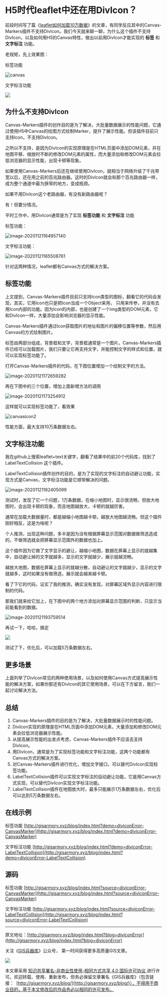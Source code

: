# H5时代leaflet中还在用DivIcon？

前段时间写了篇《[leaflet如何加载10万数据](http://gisarmory.xyz/blog/index.html?blog=leaflet100ThousandData)》的文章，有同学反应其中的Canvas-Markers插件不支持DivIcon。我们今天就来聊一聊，为什么这个插件不支持DivIcon，以及如何用H5的Canvas特性，做出以前用DivIcon才能实现的 **标签** 和 **文字标注** 功能。

老规矩，先上效果图：

标签功能

![canvas](http://blogimage.gisarmory.xyz/20201123185156.gif)

文字标注功能

![](http://blogimage.gisarmory.xyz/20201124073425.gif)



## 为什么不支持DivIcon

Canvas-Markers插件的创作目的是为了解决，大批量数据展示的性能问题，它通过使用H5中Canvas的绘图方式绘制Marker，提升了展示性能。但该插件目前只支持Icon，不支持DivIcon。

之所以不支持，是因为DivIcon的实现原理是在HTML页面中添加DOM元素，并在地图平移、缩放时不断的修改DOM元素的属性，而大量添加和修改DOM元素会拉低浏览器的显示性能，出现卡顿等现象。

如果使用Canvas-Markers后还在继续使用DivIcon，就相当于网络升级了千兆带宽以后，还在用之前的百兆路由器。这时的DivIcon就会和那个百兆路由器一样，成为整个通道中最为狭窄的地方，变成瓶颈。

如果不用DivIcon这个老路由器，有没有新路由器呢？

有！但要分情况。

平时工作中，用DivIcon通常是为了实现 **标签功能** 和 **文字标注** 功能

标签功能：

![image-20201121164957140](http://blogimage.gisarmory.xyz/20201123122419.png)

文字标注功能：

![image-20201121165508761](http://blogimage.gisarmory.xyz/20201123122423.png)



针对这两种情况，leaflet都有Canvas方式的解决方案。



## 标签功能

上文提到，Canvas-Markers插件目前只支持Icon类型的图标，翻看它的代码会发现，其实，它用Icon也只是把Icon当成一个Object来用， 只用来传参，并没有去用Icon内部的功能。因为Icon的内部，也是创建了一个img类型的DOM元素，它和DivIcon一样，大量添加会影响浏览器的显示性能。

Canvas-Markers插件通过Icon获取图片的地址和图片的偏移位置等参数，然后用Canvas的方式绘制图片。

标签由两部分组成，背景框和文字，背景框通常是一个图片。Canvas-Markers插件已经可以加载图片，我们只要让它再支持文字，并能控制文字的样式和位置，就可以实现标签功能了。

打开Canvas-Markers插件的代码，在下图位置增加一个绘制文字的方法。

![image-20201121172659282](http://blogimage.gisarmory.xyz/20201123122427.png)

再在下图中的三个位置，增加上面新增方法的调用

![image-20201121173254912](http://blogimage.gisarmory.xyz/20201123122430.png)

这样就可以实现标签功能了，看效果

![canvasicon2](http://blogimage.gisarmory.xyz/20201123122434.gif)

性能方面，最大支持10万条数据左右。



## 文字标注功能

我在github上搜索leaflet+text关键字，翻看了结果中的前20个代码库，找到了 LabelTextCollision 这个插件。

LabelTextCollision插件创作的目的，是为了实现的文字标注的自动避让功能，实现方式是Canvas，文字标注功能是它顺带解决的问题。

![image-20201121182405099](http://blogimage.gisarmory.xyz/20201123122439.png)

测试时，发现了它一个问题，1万条数据，在缩小地图时，显示很流畅，但放大地图时，会出现卡顿的现象，而且地图越放大，卡顿的就越厉害。

通常在加载大数据量时，都是越缩小地图越卡顿，越放大地图越流畅。但这个插件刚好相反，这是为啥呢？

个人推测，出现这种问题，多半是因为没有根据屏幕显示范围对数据做筛选造成的，不做筛选就会把屏幕显示范围外的数据也加上。

这个插件因为它做了文字显示的避让，越缩小地图，数据在屏幕上显示的就越集中，自动避让掉的文字就越多，显示的文字就越少，展示就越流畅。

越放大地图，数据在屏幕上显示的就越分散，自动避让的文字就越少，显示的文字就越多，这时如果没有做筛选，展示就会越来越卡顿。

看了下它的代码，证实了我的推测，确实没有发现，对屏幕区域外显示内容进行限制的代码。

那我们就来给它加上，在下图中的两个地方添加对屏幕显示范围的判断，只显示当前能看到的数据。

![image-20201121193759514](http://blogimage.gisarmory.xyz/20201123122442.png)

再试一下，哈哈，搞定

![](http://blogimage.gisarmory.xyz/20201124073437.gif)

测试了下，优化后，可以加载5万条数据左右。



## 更多场景

上面列举了DivIcon常见的两种使用场景，以及如何使用Canvas方式提高展示性能的解决方案，如果你那还有DivIcon的其它使用场景，可以在下方留言，我们一起讨论解决方法。



## 总结

1. Canvas-Markers插件的目的是为了解决，大批量数据展示时的性能问题。
2. DivIcon实现的原理是在HTML页面中添加DOM元素，大量添加和修改DOM元素会拉低浏览器展示性能。
3. 从提高展示性能的出发点考虑，Canvas-Markers插件不应该去支持DivIcon。
4. 用DivIcon，通常是为了实现标签功能和文字标注功能，这两个功能都有Canvas方式的解决方案。
5. 对Canvas-Markers插件进行优化，增加文字接口，可以替代DivIcon实现标签功能。
6. LabelTextCollision插件可以实现文字标注的自动避让功能，它是用Canvas方式实现，可以替代DivIcon实现文字标注功能。
7. LabelTextCollision插件在地图放大时，最多只能展示1万条数据左右，优化后可以达到5万条数据左右。



## 在线示例

标签功能 [http://gisarmory.xyz/blog/index.html?demo=diviconError-CanvasMarker](http://gisarmory.xyz/blog/index.html?demo=diviconError-CanvasMarker)

文字标注功能 [http://gisarmory.xyz/blog/index.html?demo=diviconError-LabelTextCollision](http://gisarmory.xyz/blog/index.html?demo=diviconError-LabelTextCollision)



## 源码

标签功能 [http://gisarmory.xyz/blog/index.html?source=diviconError-CanvasMarker](http://gisarmory.xyz/blog/index.html?source=diviconError-CanvasMarker)

文字标注功能 [http://gisarmory.xyz/blog/index.html?source=diviconError-LabelTextCollision](http://gisarmory.xyz/blog/index.html?source=diviconError-LabelTextCollision)



------

原文地址：[http://gisarmory.xyz/blog/index.html?blog=diviconError](http://gisarmory.xyz/blog/index.html?blog=diviconError)

关注《[GIS兵器库](http://gisarmory.xyz/blog/index.html?blog=wechat)》公众号， 第一时间获得更多高质量GIS文章。

![](http://blogimage.gisarmory.xyz/20200923063756.png)

本文章采用 [知识共享署名-非商业性使用-相同方式共享 4.0 国际许可协议 ](https://creativecommons.org/licenses/by-nc-sa/4.0/deed.zh)进行许可。欢迎转载、使用、重新发布，但务必保留文章署名《GIS兵器库》（包含链接：  [http://gisarmory.xyz/blog/](http://gisarmory.xyz/blog/)），不得用于商业目的，基于本文修改后的作品务必以相同的许可发布。

